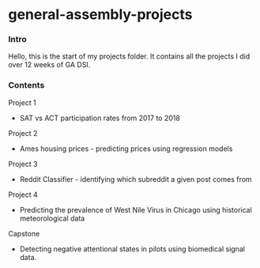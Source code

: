 # general-assembly-projects

### Intro
Hello, this is the start of my projects folder.
It contains all the projects I did over 12 weeks of GA DSI.


### Contents
Project 1
  - SAT vs ACT participation rates from 2017 to 2018

Project 2
  - Ames housing prices - predicting prices using regression models

Project 3
  - Reddit Classifier - identifying which subreddit a given post comes from

Project 4
  - Predicting the prevalence of West Nile Virus in Chicago using historical meteorological data

Capstone
  - Detecting negative attentional states in pilots using biomedical signal data.

